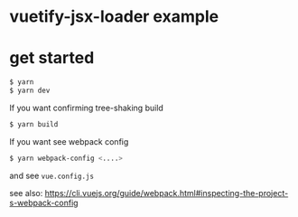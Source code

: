 # vuetify-jsx-loader example

# get started

```bash
$ yarn
$ yarn dev
```

If you want confirming tree-shaking build

```bash
$ yarn build
```

If you want see webpack config

```bash
$ yarn webpack-config <....>
```

and see `vue.config.js`

see also: https://cli.vuejs.org/guide/webpack.html#inspecting-the-project-s-webpack-config
